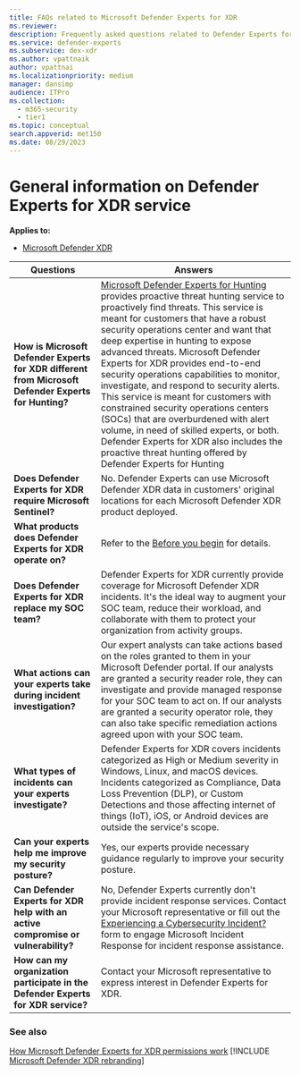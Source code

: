 ```yaml
---
title: FAQs related to Microsoft Defender Experts for XDR
ms.reviewer:
description: Frequently asked questions related to Defender Experts for XDR
ms.service: defender-experts
ms.subservice: dex-xdr
ms.author: vpattnaik
author: vpattnai
ms.localizationpriority: medium
manager: dansimp
audience: ITPro
ms.collection:
  - m365-security
  - tier1
ms.topic: conceptual
search.appverid: met150
ms.date: 08/29/2023
---
```


# General information on Defender Experts for XDR service

**Applies to:**

- [Microsoft Defender XDR](microsoft-365-defender.md)

| Questions | Answers |
|---------|---------|
| **How is Microsoft Defender Experts for XDR different from Microsoft Defender Experts for Hunting?** | [Microsoft Defender Experts for Hunting](../defender/defender-experts-for-hunting.md) provides proactive threat hunting service to proactively find threats. This service is meant for customers that have a robust security operations center and want that deep expertise in hunting to expose advanced threats. Microsoft Defender Experts for XDR provides end-to-end security operations capabilities to monitor, investigate, and respond to security alerts. This service is meant for customers with constrained security operations centers (SOCs) that are overburdened with alert volume, in need of skilled experts, or both. Defender Experts for XDR also includes the proactive threat hunting offered by Defender Experts for Hunting|
| **Does Defender Experts for XDR require Microsoft Sentinel?** | No. Defender Experts can use Microsoft Defender XDR data in customers' original locations for each Microsoft Defender XDR product deployed. |
| **What products does Defender Experts for XDR operate on?** | Refer to the [Before you begin](before-you-begin-xdr.md) for details. |
| **Does Defender Experts for XDR replace my SOC team?** | Defender Experts for XDR currently provide coverage for Microsoft Defender XDR incidents. It's the ideal way to augment your SOC team, reduce their workload, and collaborate with them to protect your organization from activity groups. |
| **What actions can your experts take during incident investigation?** | Our expert analysts can take actions based on the roles granted to them in your Microsoft Defender portal. If our analysts are granted a security reader role, they can investigate and provide managed response for your SOC team to act on. If our analysts are granted a security operator role, they can also take specific remediation actions agreed upon with your SOC team. |
| **What types of incidents can your experts investigate?** | Defender Experts for XDR covers incidents categorized as High or Medium severity in Windows, Linux, and macOS devices. Incidents categorized as Compliance, Data Loss Prevention (DLP), or Custom Detections and those affecting internet of things (IoT), iOS, or Android devices are outside the service's scope. |
| **Can your experts help me improve my security posture?** | Yes, our experts provide necessary guidance regularly to improve your security posture.
| **Can Defender Experts for XDR help with an active compromise or vulnerability?** | No, Defender Experts currently don't provide incident response services. Contact your Microsoft representative or fill out the [Experiencing a Cybersecurity Incident?](https://customervoice.microsoft.com/Pages/ResponsePage.aspx?id=v4j5cvGGr0GRqy180BHbRypQlJUvhTFIvfpiAfrpFQdUOTdRRFpDUFQ1TzNLVFZXV0VUOVlVN0szUiQlQCN0PWcu) form to engage Microsoft Incident Response for incident response assistance. |
| **How can my organization participate in the Defender Experts for XDR service?** | Contact your Microsoft representative to express interest in Defender Experts for XDR.|

### See also

[How Microsoft Defender Experts for XDR permissions work](dex-xdr-permissions.md)
[!INCLUDE [Microsoft Defender XDR rebranding](../../includes/defender-m3d-techcommunity.md)]
